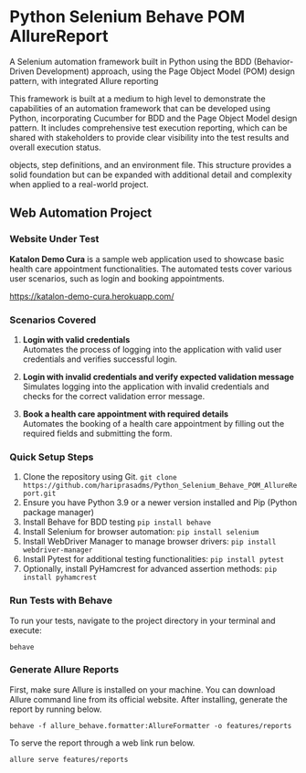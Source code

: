 # Python Selenium Behave POM AllureReport
A Selenium automation framework built in Python using the BDD (Behavior-Driven Development) approach, using the Page Object Model (POM) design pattern, with integrated Allure reporting

This framework is built at a medium to high level to demonstrate the capabilities of an automation framework that can be developed using Python, incorporating Cucumber for BDD and the Page Object Model design pattern. It includes comprehensive test execution reporting, which can be shared with stakeholders to provide clear visibility into the test results and overall execution status.

objects, step definitions, and an environment file. This structure provides a solid foundation but can be expanded with additional detail and complexity when applied to a real-world project.

## Web Automation Project

### Website Under Test

**Katalon Demo Cura** is a sample web application used to showcase basic health care appointment functionalities. The automated tests cover various user scenarios, such as login and booking appointments.

https://katalon-demo-cura.herokuapp.com/

### Scenarios Covered

1. **Login with valid credentials**  
   Automates the process of logging into the application with valid user credentials and verifies successful login.

2. **Login with invalid credentials and verify expected validation message**  
   Simulates logging into the application with invalid credentials and checks for the correct validation error message.

3. **Book a health care appointment with required details**  
   Automates the booking of a health care appointment by filling out the required fields and submitting the form.

### Quick Setup Steps

1. Clone the repository using Git.
`git clone https://github.com/hariprasadms/Python_Selenium_Behave_POM_AllureReport.git`
2. Ensure you have Python 3.9 or a newer version installed and 	Pip (Python package manager)
3. Install Behave for BDD testing
`pip install behave`
4. Install Selenium for browser automation: 
`pip install selenium`
5. Install WebDriver Manager to manage browser drivers:
`pip install webdriver-manager`
6. Install Pytest for additional testing functionalities:
`pip install pytest`
7. Optionally, install PyHamcrest for advanced assertion methods:
`pip install pyhamcrest`

### Run Tests with Behave

To run your tests, navigate to the project directory in your terminal and execute:

`behave`

### Generate Allure Reports

First, make sure Allure is installed on your machine. You can download Allure command line from its official website.
After installing, generate the report by running below.

`behave -f allure_behave.formatter:AllureFormatter -o features/reports`

To serve the report through a web link run below.

`allure serve features/reports`